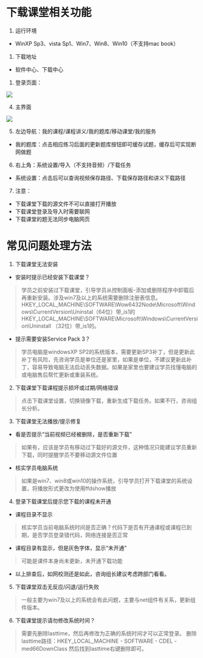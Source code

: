 # 下载课堂相关功能
1.  运行环境
*  WinXP Sp3、vista Sp1、Win7、Win8、Win10（不支持mac book）
1.  下载地址
*  软件中心、下载中心
1.  登录页面：
<img src="http://img.cdeledu.com/BIZ/2021/0407/0b3bbde90fdc3bdb-0.png"/>

4.  主界面
<img src="http://img.cdeledu.com/BIZ/2021/0407/cfe0cff20bac7343-0_chg.png"/>

5.  左边导航：我的课程/课程讲义/我的题库/移动课堂/我的服务
*  我的题库：点击相应练习后面的更新题库按钮即可缓存试题，缓存后可实现断网做题
6.  右上角：系统设置/导入（不支持音频）/下载任务
*  系统设置：点击后可以查询视频保存路径、下载保存路径和讲义下载路径
7.  注意：
*  下载课堂下载的源文件不可以直接打开播放
*  下载课堂登录及导入时需要联网
*  下载课堂的题无法同步电脑网页

# 常见问题处理方法
1.  下载课堂无法安装
*  安装时提示已经安装下载课堂？
>  学员之前安装过下载课堂，引导学员从控制面板-添加或删除程序中卸载后再重新安装。涉及win7及以上的系统需要删除注册表信息。
>  HKEY_LOCAL_MACHINE\SOFTWARE\Wow6432Node\Microsoft\Windows\CurrentVersion\Uninstal（64位）带_is1的
>  HKEY_LOCAL_MACHINE\SOFTWARE\Microsoft\Windows\CurrentVersion\Uninstall （32位）带_is1的。
*  提示需要安装Service Pack 3？
>  学员电脑是windowsXP SP2的系统版本，需要更新SP3补丁，但是更新此补丁有风险，先咨询学员是单位还是家里，如果是单位，不建议更新此补丁，容易导致电脑无法启动丢失数据。如果是家里也要建议学员找懂电脑的或电脑售后帮忙更新或重装系统。
2.  下载课堂下载课程提示损坏或过期/网络错误
>  点击下载课堂设置，切换镜像下载，重新生成下载任务。如果不行，咨询组长分析。
3.  下载课堂无法播放/提示修复
*  看是否提示“当前视频已经被删除，是否重新下载”
>  如果有，应该是学员有移动过下载好的源文件，这种情况只能建议学员重新下载，同时提醒学员不要移动源文件位置
*  核实学员电脑系统
>  如果是win7、win8或win10的操作系统，引导学员打开下载课堂的系统设置，将播放形式更改为使用ffdshow播放
4.  登录下载课堂后提示您下载的课程未开通
*  课程目录不显示
>  核实学员当前电脑系统时间是否正确？代码下是否有开通课程或课程已到期，是否学员登录错代码，网络连接是否正常
*  课程目录有显示，但是灰色字体，显示“未开通”
>  可能是课件本身尚未更新，未开通下载功能
*  以上排查后，如网校测还是如此，咨询组长建议考虑跨部门看看。
5.  下载课堂双击无反应/闪退/运行失败
>  一般主要为win7及以上的系统会有此问题，主要与net组件有关系，更新组件版本。
6.  下载课堂提示请勿修改系统时间？
>  需要先删除lasttime，然后再修改为正确的系统时间才可以正常登录。
>  删除lasttime路径：HKEY_LOCAL_MACHINE - SOFTWARE - CDEL -med66DownClass
>  然后找到lasttime右键删除即可。

